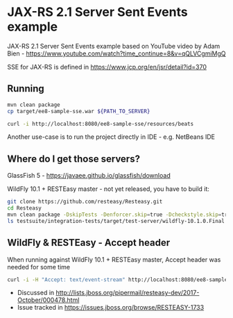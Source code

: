 JAX-RS 2.1 Server Sent Events example
========================
JAX-RS 2.1 Server Sent Events example based on YouTube video by Adam Bien - https://www.youtube.com/watch?time_continue=8&v=qQLVCgmiMgQ

SSE for JAX-RS is defined in https://www.jcp.org/en/jsr/detail?id=370 

Running
-------------------
```bash
mvn clean package
cp target/ee8-sample-sse.war ${PATH_TO_SERVER}

curl -i http://localhost:8080/ee8-sample-sse/resources/beats  
```

Another use-case is to run the project directly in IDE - e.g. NetBeans IDE

Where do I get those servers?
-------------------
GlassFish 5 - https://javaee.github.io/glassfish/download

WildFly 10.1 + RESTEasy master - not yet released, you have to build it:
```bash
git clone https://github.com/resteasy/Resteasy.git
cd Resteasy
mvn clean package -DskipTests -Denforcer.skip=true -Dcheckstyle.skip=true
ls testsuite/integration-tests/target/test-server/wildfly-10.1.0.Final
```

WildFly & RESTEasy - Accept header
-------------------
When running against WildFly 10.1 + RESTEasy master, Accept header was needed for some time
```bash
curl -i -H "Accept: text/event-stream" http://localhost:8080/ee8-sample-sse/resources/beats
```

 * Discussed in http://lists.jboss.org/pipermail/resteasy-dev/2017-October/000478.html
 * Issue tracked in https://issues.jboss.org/browse/RESTEASY-1733